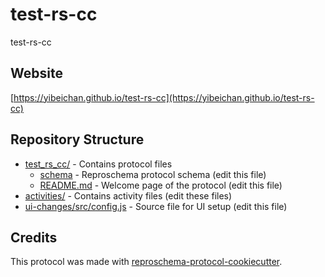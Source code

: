 # test-rs-cc

test-rs-cc

## Website

[https://yibeichan.github.io/test-rs-cc](https://yibeichan.github.io/test-rs-cc)

## Repository Structure

* [test_rs_cc/](test_rs_cc/) - Contains protocol files
  * [schema](test_rs_cc/test_rs_cc_schema) - Reproschema protocol schema (edit this file)
  * [README.md](test_rs_cc/README.md) - Welcome page of the protocol (edit this file)
* [activities/](activities/) - Contains activity files (edit these files)
* [ui-changes/src/config.js](ui-changes/src/config.js) - Source file for UI setup (edit this file)

## Credits

This protocol was made with
[reproschema-protocol-cookiecutter](https://github.com/ReproNim/reproschema-protocol-cookiecutter).
